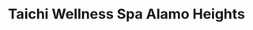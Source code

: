 ---
title: "Taichi Wellness Spa Alamo Heights"
url: /alamo-heights/taichi-wellness-spa-alamo-heights/
shop: massage
---